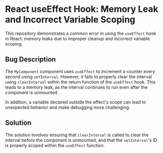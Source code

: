 # React useEffect Hook: Memory Leak and Incorrect Variable Scoping

This repository demonstrates a common error in using the `useEffect` hook in React: memory leaks due to improper cleanup and incorrect variable scoping.

## Bug Description
The `MyComponent` component uses `useEffect` to increment a counter every second using `setInterval`. However, it fails to properly clear the interval using `clearInterval` within the return function of the `useEffect` hook. This leads to a memory leak, as the interval continues to run even after the component is unmounted.

In addition, a variable declared outside the effect's scope can lead to unexpected behavior and make debugging more challenging.

## Solution
The solution involves ensuring that `clearInterval` is called to clear the interval before the component is unmounted, and that the `setInterval`'s ID is properly scoped within the `useEffect` function.